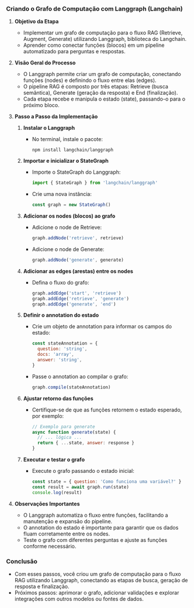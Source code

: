 ### Criando o Grafo de Computação com Langgraph (Langchain)

1. **Objetivo da Etapa**

   - Implementar um grafo de computação para o fluxo RAG (Retrieve, Augment, Generate) utilizando Langgraph, biblioteca do Langchain.
   - Aprender como conectar funções (blocos) em um pipeline automatizado para perguntas e respostas.

2. **Visão Geral do Processo**

   - O Langgraph permite criar um grafo de computação, conectando funções (nodes) e definindo o fluxo entre elas (edges).
   - O pipeline RAG é composto por três etapas: Retrieve (busca semântica), Generate (geração da resposta) e End (finalização).
   - Cada etapa recebe e manipula o estado (state), passando-o para o próximo bloco.

3. **Passo a Passo da Implementação**

   1. **Instalar o Langgraph**

      - No terminal, instale o pacote:
        ```
        npm install langchain/langgraph
        ```

   2. **Importar e inicializar o StateGraph**

      - Importe o StateGraph do Langgraph:
        ```js
        import { StateGraph } from 'langchain/langgraph'
        ```
      - Crie uma nova instância:
        ```js
        const graph = new StateGraph()
        ```

   3. **Adicionar os nodes (blocos) ao grafo**

      - Adicione o node de Retrieve:
        ```js
        graph.addNode('retrieve', retrieve)
        ```
      - Adicione o node de Generate:
        ```js
        graph.addNode('generate', generate)
        ```

   4. **Adicionar as edges (arestas) entre os nodes**

      - Defina o fluxo do grafo:
        ```js
        graph.addEdge('start', 'retrieve')
        graph.addEdge('retrieve', 'generate')
        graph.addEdge('generate', 'end')
        ```

   5. **Definir o annotation do estado**

      - Crie um objeto de annotation para informar os campos do estado:
        ```js
        const stateAnnotation = {
          question: 'string',
          docs: 'array',
          answer: 'string',
        }
        ```
      - Passe o annotation ao compilar o grafo:
        ```js
        graph.compile(stateAnnotation)
        ```

   6. **Ajustar retorno das funções**

      - Certifique-se de que as funções retornem o estado esperado, por exemplo:
        ```js
        // Exemplo para generate
        async function generate(state) {
          // ... lógica ...
          return { ...state, answer: response }
        }
        ```

   7. **Executar e testar o grafo**
      - Execute o grafo passando o estado inicial:
        ```js
        const state = { question: 'Como funciona uma variável?' }
        const result = await graph.run(state)
        console.log(result)
        ```

4. **Observações Importantes**

   - O Langgraph automatiza o fluxo entre funções, facilitando a manutenção e expansão do pipeline.
   - O annotation do estado é importante para garantir que os dados fluam corretamente entre os nodes.
   - Teste o grafo com diferentes perguntas e ajuste as funções conforme necessário.

### Conclusão

- Com esses passos, você criou um grafo de computação para o fluxo RAG utilizando Langgraph, conectando as etapas de busca, geração de resposta e finalização.
- Próximos passos: aprimorar o grafo, adicionar validações e explorar integrações com outros modelos ou fontes de dados.
